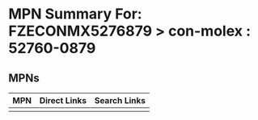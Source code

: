 



# MPN Summary For: FZECONMX5276879 > con-molex : 52760-0879

## MPNs
  

|MPN|Direct Links|Search Links|
| :--- | :--- | :--- |
||||
